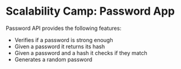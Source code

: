 # Scalability Camp: Password App

Password API provides the following features:

* Verifies if a password is strong enough
* Given a password it returns its hash
* Given a password and a hash it checks if they match
* Generates a random password
